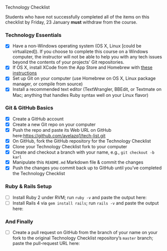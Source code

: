 Technology Checklist

Students who have not successfully completed all of the items on this checklist by Friday, 23 January **must** withdraw from the course.

### Technology Essentials

- [X] Have a non-Windows operating system (OS X, Linux [could be virtualized]). If you choose to complete this course on a Windows computer, the instructor will not be able to help you with any tech issues beyond the contents of your projects' Git repositories.
- [X] If OS X, install XCode from the App Store and Homebrew with [these instructions](http://brew.sh/#install)
- [X] Set up Git on your computer (use Homebrew on OS X, Linux package manager, or compile from source)
- [X] Install a recommended text editor (TextWrangler, BBEdit, or Textmate on Mac; anything that handles Ruby syntax well on your Linux flavor)

### Git & GitHub Basics
- [X] Create a GitHub account
- [X] Create a new Git repo on your computer
- [X] Push the repo and paste its Web URL on GitHub here:https://github.com/avelazq1/tech-list.git
- [X] On GitHub, fork the GitHub repository for the Technology Checklist
- [X] Clone your Technology Checklist fork to your computer
- [X] Create and checkout a branch with your name, e.g., `git checkout -b karl`
- [X] Manipulate this `README.md` Markdown file & commit the changes
- [X] Push the changes you commit back up to GitHub until you’ve completed the Technology Checklist

### Ruby & Rails Setup
- [ ] Install Ruby 2 under RVM; run `ruby -v` and paste the output here:
- [ ] Install Rails 4 via `gem install rails`; run `rails -v` and paste the output here:

### And Finally
- [ ] Create a pull request on GitHub from the branch of your name on your fork to the original Technology Checklist repository’s `master` branch; paste the pull-request URL here:
